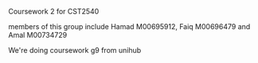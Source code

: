 Coursework 2 for CST2540

members of this group include Hamad M00695912, Faiq M00696479 and Amal M00734729

We're doing coursework g9 from unihub
